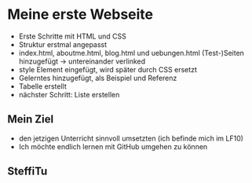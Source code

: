 # Meine erste Webseite
- Erste Schritte mit HTML und CSS
- Struktur erstmal angepasst
- index.html, aboutme.html, blog.html und uebungen.html (Test-)Seiten hinzugefügt
    -> untereinander verlinked
- style Element eingefügt, wird später durch CSS ersetzt
- Gelerntes hinzugefügt, als Beispiel und Referenz
- Tabelle erstellt
- nächster Schritt: Liste erstellen

## Mein Ziel
- den jetzigen Unterricht sinnvoll umsetzten (ich befinde mich im LF10)
- Ich möchte endlich lernen mit GitHub umgehen zu können

## SteffiTu